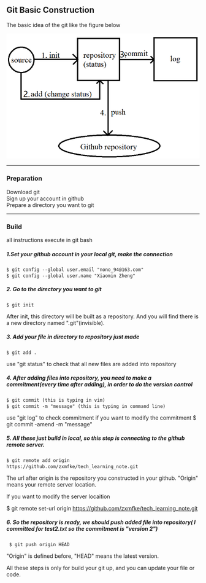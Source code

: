 ## Git Basic Construction

The basic idea of the git like the figure below

![](/assets/6.png)

---

### Preparation

Download git   
Sign up your account in github  
Prepare a directory you want to git

---

### Build
all instructions execute in git bash

##### 1.Set your github account in your local git, make the connection
    $ git config --global user.email "nono_94@163.com" 
    $ git config --global user.name "Xiaomin Zheng"
##### 2. Go to the directory you want to git
    $ git init
   After init, this directory will be built as a repository. And you will find there is a new directory named ".git"(invisible).
##### 3. Add your file in directory to repository just made
    $ git add .
   use "git status" to check that all new files are added into repository
##### 4. After adding files into repository, you need to make a commitment\(every time after adding\), in order to do the version control
    $ git commit (this is typing in vim)
    $ git commit -m "message" (this is typing in command line)
   use "git log" to check commitment
   if you want to modify the commitment
    $ git commit -amend -m "message"
##### 5. All these just build in local, so this step is connecting to the github remote server.
    $ git remote add origin https://github.com/zxmfke/tech_learning_note.git
   The url after origin is the repository you constructed in your github. "Origin" means your remote server location.
   
   If you want to modify the server locaition
   
   $ git remote set-url origin https://github.com/zxmfke/tech_learning_note.git
##### 6.  So the repository is ready, we should push added file into repository( I committed for test2.txt so the commitment is "version 2")
     $ git push origin HEAD
   "Origin" is defined before, "HEAD" means the latest version.
   
   
All these steps is only for build your git up, and you can update your file or code.
